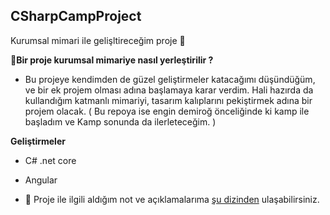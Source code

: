 ## CSharpCampProject

Kurumsal mimari ile gelişltireceğim proje  🎉

  
:thought_balloon:**Bir proje kurumsal mimariye nasıl yerleştirilir ?**  

 - Bu projeye kendimden de güzel geliştirmeler katacağımı düşündüğüm, ve bir ek projem olması adına başlamaya karar verdim. Hali hazırda da  kullandığım katmanlı mimariyi, tasarım kalıplarını pekiştirmek adına bir projem olacak. 
   ( Bu repoya ise engin demiroğ önceliğinde ki kamp ile başladım ve Kamp sonunda da ilerleteceğim. )

**Geliştirmeler**

 - C# .net core
 -  Angular


 - :closed_book: Proje ile ilgili aldığım not ve açıklamalarıma [şu dizinden](https://github.com/sumeyyekilic/CSharpCampProject/tree/master/MyNotes) ulaşabilirsiniz.